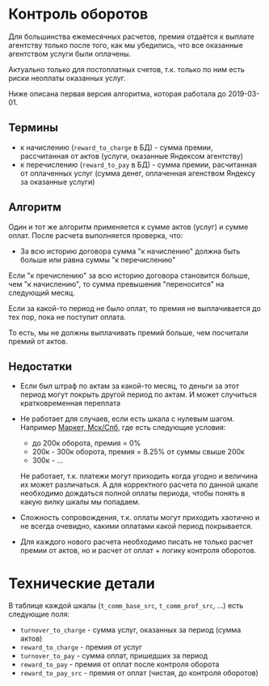 Контроль оборотов
=================

Для большинства ежемесячных расчетов, премия отдаётся к выплате агентству только
после того, как мы убедились, что все оказанные агентством услуги были оплачены.

Актуально только для постоплатных счетов, т.к. только по ним есть риски неоплаты
оказанных услуг.

Ниже описана первая версия алгоритма, которая работала до 2019-03-01.

Термины
-------

- к начислению (`reward_to_charge` в БД) - сумма премии, рассчитанная от актов
  (услуги, оказанные Яндексом агентству)
- к перечислению (`reward_to_pay` в БД) - сумма премии, расчитанная от оплаченных
  услуг (сумма денег, оплаченная агенством Яндексу за оказанные услуги)

Алгоритм
--------

Один и тот же алгоритм применяется к сумме актов (услуг) и сумме оплат.
После расчета выполняется проверка, что:

- За всю историю договора сумма "к начислению" должна быть больше или равна
  суммы "к перечислению"

Если "к пречислению" за всю историю договора становится больше, чем
"к начислению", то сумма превышения "переносится" на следующий месяц.

Если за какой-то период не было оплат, то премия не выплачивается до тех пор,
пока не поступит оплата.

То есть, мы не должны выплачивать премий больше, чем посчитали премий от актов.


Недостатки
----------

- Если был штраф по актам за какой-то месяц, то деньги за этот период могут
  покрыть другой период по актам. И может случиться кратковременная переплата

- Не работает для случаев, если есть шкала с нулевым шагом. Например
  [Маркет, Мск/Спб](https://wiki.yandex-team.ru/Balance/TZ/opt2018/#marketmsk),
  где есть следующие условия:
  
  - до 200к оборота, премия = 0%
  - 200к - 300к оборота, премия = 8.25% от суммы свыше 200к
  - 300к - ...

  Не работает, т.к. платежи могут приходить когда угодно и величина их может
  различаться. А для корректного расчета по данной шкале необходимо дождаться
  полной оплаты периода, чтобы понять в какую вилку шкалы мы попадаем.

- Сложность сопровождения, т.к. оплаты могут приходить хаотично и не всегда
  очевидно, какими оплатами какой период покрывается.

- Для каждого нового расчета необходимо писать не только расчет премии от
  актов, но и расчет от оплат + логику контроля оборотов.

  
Технические детали
==================

В таблице каждой шкалы (`t_comm_base_src`, `t_comm_prof_src`, ...) есть
следующие поля:

- `turnover_to_charge` - сумма услуг, оказанных за период (сумма актов)
- `reward_to_charge` - премия от услуг
- `turnover_to_pay` - сумма оплат, пришедших за период
- `reward_to_pay` - премия от оплат после контроля оборота
- `reward_to_pay_src` - премия от оплат (чистая, до контроля оборотов)

